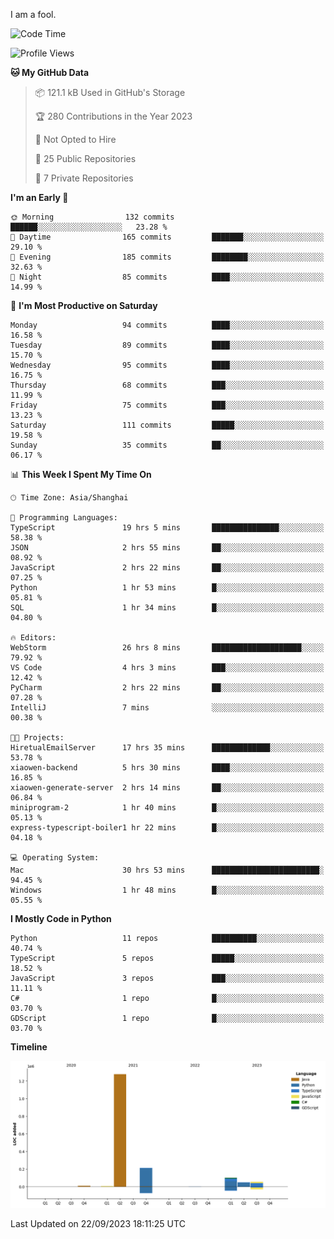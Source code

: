 I am a fool.

<!--START_SECTION:waka-->
![Code Time](http://img.shields.io/badge/Code%20Time-735%20hrs%2013%20mins-blue)

![Profile Views](http://img.shields.io/badge/Profile%20Views-1-blue)

**🐱 My GitHub Data** 

> 📦 121.1 kB Used in GitHub's Storage 
 > 
> 🏆 280 Contributions in the Year 2023
 > 
> 🚫 Not Opted to Hire
 > 
> 📜 25 Public Repositories 
 > 
> 🔑 7 Private Repositories 
 > 
**I'm an Early 🐤** 

```text
🌞 Morning                132 commits         ██████░░░░░░░░░░░░░░░░░░░   23.28 % 
🌆 Daytime                165 commits         ███████░░░░░░░░░░░░░░░░░░   29.10 % 
🌃 Evening                185 commits         ████████░░░░░░░░░░░░░░░░░   32.63 % 
🌙 Night                  85 commits          ████░░░░░░░░░░░░░░░░░░░░░   14.99 % 
```
📅 **I'm Most Productive on Saturday** 

```text
Monday                   94 commits          ████░░░░░░░░░░░░░░░░░░░░░   16.58 % 
Tuesday                  89 commits          ████░░░░░░░░░░░░░░░░░░░░░   15.70 % 
Wednesday                95 commits          ████░░░░░░░░░░░░░░░░░░░░░   16.75 % 
Thursday                 68 commits          ███░░░░░░░░░░░░░░░░░░░░░░   11.99 % 
Friday                   75 commits          ███░░░░░░░░░░░░░░░░░░░░░░   13.23 % 
Saturday                 111 commits         █████░░░░░░░░░░░░░░░░░░░░   19.58 % 
Sunday                   35 commits          ██░░░░░░░░░░░░░░░░░░░░░░░   06.17 % 
```


📊 **This Week I Spent My Time On** 

```text
🕑︎ Time Zone: Asia/Shanghai

💬 Programming Languages: 
TypeScript               19 hrs 5 mins       ███████████████░░░░░░░░░░   58.38 % 
JSON                     2 hrs 55 mins       ██░░░░░░░░░░░░░░░░░░░░░░░   08.92 % 
JavaScript               2 hrs 22 mins       ██░░░░░░░░░░░░░░░░░░░░░░░   07.25 % 
Python                   1 hr 53 mins        █░░░░░░░░░░░░░░░░░░░░░░░░   05.81 % 
SQL                      1 hr 34 mins        █░░░░░░░░░░░░░░░░░░░░░░░░   04.80 % 

🔥 Editors: 
WebStorm                 26 hrs 8 mins       ████████████████████░░░░░   79.92 % 
VS Code                  4 hrs 3 mins        ███░░░░░░░░░░░░░░░░░░░░░░   12.42 % 
PyCharm                  2 hrs 22 mins       ██░░░░░░░░░░░░░░░░░░░░░░░   07.28 % 
IntelliJ                 7 mins              ░░░░░░░░░░░░░░░░░░░░░░░░░   00.38 % 

🐱‍💻 Projects: 
HiretualEmailServer      17 hrs 35 mins      █████████████░░░░░░░░░░░░   53.78 % 
xiaowen-backend          5 hrs 30 mins       ████░░░░░░░░░░░░░░░░░░░░░   16.85 % 
xiaowen-generate-server  2 hrs 14 mins       ██░░░░░░░░░░░░░░░░░░░░░░░   06.84 % 
miniprogram-2            1 hr 40 mins        █░░░░░░░░░░░░░░░░░░░░░░░░   05.13 % 
express-typescript-boiler1 hr 22 mins        █░░░░░░░░░░░░░░░░░░░░░░░░   04.18 % 

💻 Operating System: 
Mac                      30 hrs 53 mins      ████████████████████████░   94.45 % 
Windows                  1 hr 48 mins        █░░░░░░░░░░░░░░░░░░░░░░░░   05.55 % 
```

**I Mostly Code in Python** 

```text
Python                   11 repos            ██████████░░░░░░░░░░░░░░░   40.74 % 
TypeScript               5 repos             █████░░░░░░░░░░░░░░░░░░░░   18.52 % 
JavaScript               3 repos             ███░░░░░░░░░░░░░░░░░░░░░░   11.11 % 
C#                       1 repo              █░░░░░░░░░░░░░░░░░░░░░░░░   03.70 % 
GDScript                 1 repo              █░░░░░░░░░░░░░░░░░░░░░░░░   03.70 % 
```



**Timeline**

![Lines of Code chart](https://raw.githubusercontent.com/VeejaLiu/VeejaLiu/master/assets/bar_graph.png)


 Last Updated on 22/09/2023 18:11:25 UTC
<!--END_SECTION:waka-->
